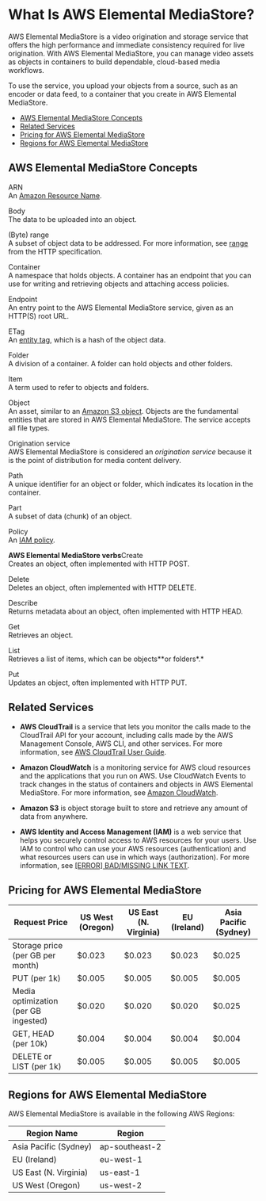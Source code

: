 # What Is AWS Elemental MediaStore?<a name="what-is"></a>

AWS Elemental MediaStore is a video origination and storage service that offers the high performance and immediate consistency required for live origination\. With AWS Elemental MediaStore, you can manage video assets as objects in containers to build dependable, cloud\-based media workflows\.

To use the service, you upload your objects from a source, such as an encoder or data feed, to a container that you create in AWS Elemental MediaStore\.


+ [AWS Elemental MediaStore Concepts](#concepts)
+ [Related Services](#related-services)
+ [Pricing for AWS Elemental MediaStore](#pricing)
+ [Regions for AWS Elemental MediaStore](#regions)

## AWS Elemental MediaStore Concepts<a name="concepts"></a>

ARN  
An [Amazon Resource Name](http://docs.aws.amazon.com/general/latest/gr/aws-arns-and-namespaces.html)\.

Body  
The data to be uploaded into an object\.

\(Byte\) range  
A subset of object data to be addressed\. For more information, see [range](https://www.w3.org/Protocols/rfc2616/rfc2616-sec14.html#sec14.35) from the HTTP specification\.

Container  
A namespace that holds objects\. A container has an endpoint that you can use for writing and retrieving objects and attaching access policies\.

Endpoint  
An entry point to the AWS Elemental MediaStore service, given as an HTTP\(S\) root URL\.

ETag  
An [entity tag](https://www.w3.org/Protocols/rfc2616/rfc2616-sec14.html#sec14.19), which is a hash of the object data\.

Folder  
A division of a container\. A folder can hold objects and other folders\.

Item  
A term used to refer to objects and folders\.

Object  
An asset, similar to an [Amazon S3 object](http://docs.aws.amazon.com/s3/)\. Objects are the fundamental entities that are stored in AWS Elemental MediaStore\. The service accepts all file types\.

Origination service  
AWS Elemental MediaStore is considered an *origination service* because it is the point of distribution for media content delivery\.

Path  
A unique identifier for an object or folder, which indicates its location in the container\.

Part  
A subset of data \(chunk\) of an object\.

Policy  
An [IAM policy](http://docs.aws.amazon.com/IAM/latest/UserGuide/access_policies.html)\.

**AWS Elemental MediaStore verbs**Create  
Creates an object, often implemented with HTTP POST\.

Delete  
Deletes an object, often implemented with HTTP DELETE\.

Describe  
Returns metadata about an object, often implemented with HTTP HEAD\.

Get  
Retrieves an object\.

List  
Retrieves a list of items, which can be objects**or folders*\.*

Put  
Updates an object, often implemented with HTTP PUT\.

## Related Services<a name="related-services"></a>

+ **AWS CloudTrail** is a service that lets you monitor the calls made to the CloudTrail API for your account, including calls made by the AWS Management Console, AWS CLI, and other services\. For more information, see [AWS CloudTrail User Guide](http://docs.aws.amazon.com/awscloudtrail/latest/userguide/)\.

+ **Amazon CloudWatch** is a monitoring service for AWS cloud resources and the applications that you run on AWS\. Use CloudWatch Events to track changes in the status of containers and objects in AWS Elemental MediaStore\. For more information, see [Amazon CloudWatch](http://docs.aws.amazon.com/cloudwatch/)\.

+ **Amazon S3** is object storage built to store and retrieve any amount of data from anywhere\.

+ **AWS Identity and Access Management \(IAM\)** is a web service that helps you securely control access to AWS resources for your users\. Use IAM to control who can use your AWS resources \(authentication\) and what resources users can use in which ways \(authorization\)\. For more information, see [[ERROR] BAD/MISSING LINK TEXT](setting-up.md)\.

## Pricing for AWS Elemental MediaStore<a name="pricing"></a>


| **Request Price** | **US West \(Oregon\)** | **US East \(N\. Virginia\)** | **EU \(Ireland\)** | **Asia Pacific \(Sydney\)** | 
| --- | --- | --- | --- | --- | 
| Storage price \(per GB per month\) | $0\.023 | $0\.023 | $0\.023 | $0\.025 | 
| PUT \(per 1k\) | $0\.005  | $0\.005  | $0\.005  | $0\.005  | 
| Media optimization \(per GB ingested\) | $0\.020  | $0\.020 | $0\.020 | $0\.025  | 
| GET, HEAD \(per 10k\) | $0\.004  | $0\.004  | $0\.004  | $0\.004  | 
| DELETE or LIST \(per 1k\) | $0\.005  | $0\.005  | $0\.005  | $0\.005  | 

## Regions for AWS Elemental MediaStore<a name="regions"></a>

AWS Elemental MediaStore is available in the following AWS Regions:


| Region Name | Region | 
| --- | --- | 
| Asia Pacific \(Sydney\)  | ap\-southeast\-2 | 
| EU \(Ireland\) | eu\-west\-1 | 
| US East \(N\. Virginia\)  | us\-east\-1 | 
| US West \(Oregon\)  | us\-west\-2 | 